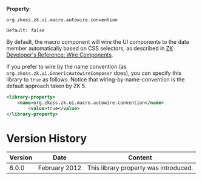 **Property:**

`org.zkoss.zk.ui.macro.autowire.convention`

`Default: `<i>`false`</i>

By default, the macro component will wire the UI components to the data
member automatically based on CSS selectors, as described in [ZK
Developer's Reference: Wire
Components]({{site.baseurl}}/zk_dev_ref/mvc/controller/wire_components).

If you prefer to wire by the name convention (as
`org.zkoss.zk.ui.GenericAutowireComposer` does), you
can specify this library to `true` as follows. Notice that
wiring-by-name-convention is the default approach taken by ZK 5.

```xml
<library-property>
    <name>org.zkoss.zk.ui.macro.autowire.convention</name>
        <value>true</value>
</library-property>
```

# Version History

| Version | Date          | Content                               |
|---------|---------------|---------------------------------------|
| 6.0.0   | February 2012 | This library property was introduced. |
